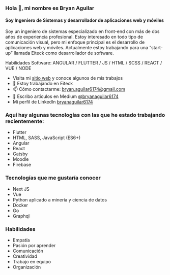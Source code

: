 ### Hola 👋, mi nombre es Bryan Aguilar

#### Soy Ingeniero de Sistemas y desarrollador de aplicaciones web y móviles
Soy un ingeniero de sistemas especializado en front-end con más de dos años de experiencia profesional. Estoy interesado en todo tipo de comunicación visual, pero mi enfoque principal es el desarrollo de aplicaciones web y móviles. Actualmente estoy trabajando para una “start-up” llamada Eiteck como desarrollador de software.

Habilidades Software: ANGULAR / FLUTTER / JS / HTML / SCSS / REACT / VUE / NODE

- Visita mi [sitio web](https://bryanaguilar.gatsbyjs.io/) y conoce algunos de mis trabajos
- 🔭 Estoy trabajando en Eiteck
- 📫 Cómo contactarme: bryan.aguilar6174@gmail.com 
- 📝 Escribo artículos en Medium [@bryanaguilar6174](https://bryanaguilar6174.medium.com/) 
- Mi perfil de LinkedIn [bryanaguilar6174](https://www.linkedin.com/in/bryanaguilar6174/)

### Aquí hay algunas tecnologías con las que he estado trabajando recientemente:

- Flutter
- HTML, SASS, JavaScript (ES6+)
- Angular
- React
- Gatsby
- Moodle
- Firebase

### Tecnologías que me gustaría conocer

- Next JS
- Vue
- Python aplicado a minería y ciencia de datos
- Docker
- Go
- Graphql

### Habilidades

- Empatía
- Pasión por aprender
- Comunicación
- Creatividad
- Trabajo en equipo
- Organización
